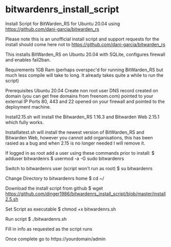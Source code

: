 # bitwardenrs_install_script
Install Script for BitWarden_RS for Ubuntu 20.04 using https://github.com/dani-garcia/bitwarden_rs

Please note this is an unofficial install script and support requests for the install should come here not to https://github.com/dani-garcia/bitwarden_rs

This installs BitWarden_RS on Ubuntu 20.04 with SQLite, configures firewall and enables fail2ban.

Requirements 1GB Ram (perhaps overspec'd for running BitWarden_RS but much less compile will take to long. It already takes quite a while to run the script)

Prerequisites Ubuntu 20.04 Create non root user DNS record created on domain (you can get free domains from freenom.com) pointed to your external IP Ports 80, 443 and 22 opened on your firewall and pointed to the deployment machine.

Install2.15.sh will install the Bitwarden_RS 1.16.3 and Bitwarden Web 2.15.1 which fully works.

Installlatest.sh will install the newest version of BitWarden_RS and Bitwarden Web, however you cannot add organisations, this has been rasied as a bug and when 2.15 is no longer needed I will remove it.

If logged in as root add a user using these commands prior to install: $ adduser bitwardenrs $ usermod -a -G sudo bitwardenrs

Switch to bitwardenrs user (script won't run as root) $ su bitwardenrs

Change Directory to bitwardenrs home $ cd ~/

Download the install script from github $ wget https://github.com/dinger1986/bitwardenrs_install_script/blob/master/install2.5.sh

Set Script as executable $ chmod +x bitwardenrs.sh

Run script $ ./bitwardenrs.sh

Fill in info as requested as the script runs

Once complete go to https://yourdomain/admin
